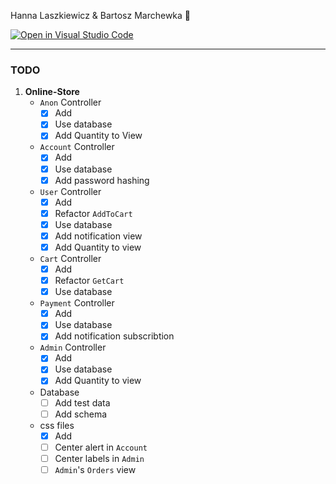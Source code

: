 Hanna Laszkiewicz & Bartosz Marchewka 🥕


[![Open in Visual Studio Code](https://classroom.github.com/assets/open-in-vscode-2e0aaae1b6195c2367325f4f02e2d04e9abb55f0b24a779b69b11b9e10269abc.svg)](https://classroom.github.com/online_ide?assignment_repo_id=19679156&assignment_repo_type=AssignmentRepo)

---

### TODO

1. **Online-Store**
    * `Anon` Controller
        - [x] Add 
        - [x] Use database
        - [x] Add Quantity to View
    * `Account` Controller
        - [x] Add 
        - [x] Use database
        - [x] Add password hashing
    * `User` Controller
        - [x] Add 
        - [x] Refactor `AddToCart`
        - [x] Use database
        - [x] Add notification view
        - [x] Add Quantity to view
    * `Cart` Controller
        - [x] Add 
        - [x] Refactor `GetCart`
        - [x] Use database
    * `Payment` Controller
        - [x] Add 
        - [x] Use database 
        - [x] Add notification subscribtion
    * `Admin` Controller
        - [x] Add 
        - [x] Use database
        - [x] Add Quantity to view
    * Database 
        - [ ] Add test data
        - [ ] Add schema
    * css files
        - [x] Add
        - [ ] Center alert in `Account`
        - [ ] Center labels in `Admin`
        - [ ] `Admin`'s `Orders` view 
